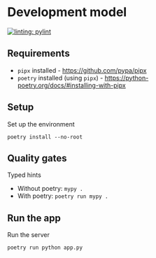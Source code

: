
# Development model
[![linting: pylint](https://img.shields.io/badge/linting-pylint-yellowgreen)](https://github.com/pylint-dev/pylint)

## Requirements

- `pipx` installed - https://github.com/pypa/pipx
- `poetry` installed (using `pipx`) - https://python-poetry.org/docs/#installing-with-pipx

## Setup

Set up the environment

`poetry install --no-root`

## Quality gates

Typed hints

- Without poetry: `mypy .`
- With poetry: `poetry run mypy .`

## Run the app

Run the server

`poetry run python app.py`